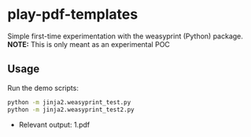 # play-pdf-templates

Simple first-time experimentation with the weasyprint (Python) package.
**NOTE:** This is only meant as an experimental POC

## Usage

Run the demo scripts:

```cmd
python -m jinja2.weasyprint_test.py
python -m jinja2.weasyprint_test2.py
```

- Relevant output: 1.pdf

